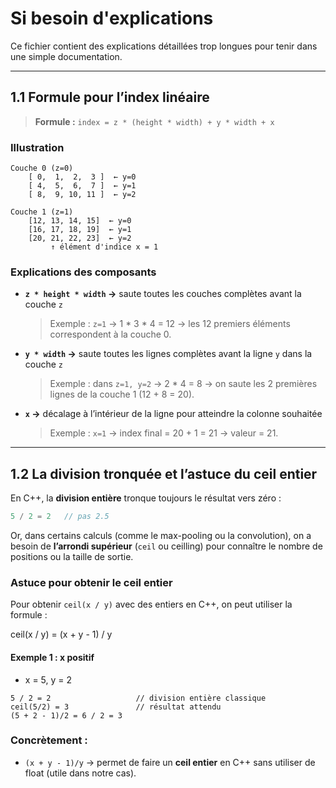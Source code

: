 # Si besoin d'explications

Ce fichier contient des explications détaillées trop longues pour tenir dans une simple documentation.

---

## 1.1 Formule pour l’index linéaire

> **Formule :** `index = z * (height * width) + y * width + x`

### Illustration

```
Couche 0 (z=0)
    [ 0,  1,  2,  3 ]  ← y=0
    [ 4,  5,  6,  7 ]  ← y=1
    [ 8,  9, 10, 11 ]  ← y=2

Couche 1 (z=1)
    [12, 13, 14, 15]  ← y=0
    [16, 17, 18, 19]  ← y=1
    [20, 21, 22, 23]  ← y=2
         ↑ élément d'indice x = 1
```

### Explications des composants

* **`z * height * width` →** saute toutes les couches complètes avant la couche `z`

  > Exemple : `z=1` → 1 * 3 * 4 = 12 → les 12 premiers éléments correspondent à la couche 0.

* **`y * width` →** saute toutes les lignes complètes avant la ligne `y` dans la couche `z`

  > Exemple : dans `z=1, y=2` → 2 * 4 = 8 → on saute les 2 premières lignes de la couche 1 (12 + 8 = 20).

* **`x` →** décalage à l’intérieur de la ligne pour atteindre la colonne souhaitée

  > Exemple : `x=1` → index final = 20 + 1 = 21 → valeur = 21.

---

## 1.2 La division tronquée et l’astuce du ceil entier

En C++, la **division entière** tronque toujours le résultat vers zéro :

```cpp
5 / 2 = 2   // pas 2.5
```

Or, dans certains calculs (comme le max-pooling ou la convolution), on a besoin de **l’arrondi supérieur** (`ceil` ou ceilling) pour connaître le nombre de positions ou la taille de sortie.

### Astuce pour obtenir le ceil entier

Pour obtenir `ceil(x / y)` avec des entiers en C++, on peut utiliser la formule :

ceil(x / y) = (x + y - 1) / y


#### Exemple 1 : x positif

* x = 5, y = 2

```
5 / 2 = 2                   // division entière classique
ceil(5/2) = 3               // résultat attendu
(5 + 2 - 1)/2 = 6 / 2 = 3
```


### Concrètement :

* `(x + y - 1)/y` → permet de faire un **ceil entier** en C++ sans utiliser de float (utile dans notre cas).
